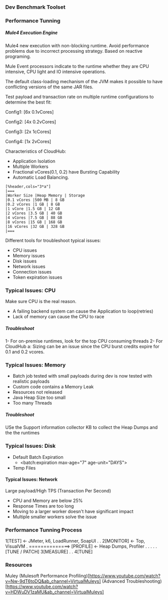 ### Dev Benchmark Toolset

### Performance Tunning

##### Mule4 Execution Engine
Mule4 new execution with non-blocking runtime. Avoid performance problems due to incorrect processing strategy. Based on reactive programing.

Mule Event processors indicate to the runtime whether they are CPU intensive, CPU light and IO intensive operations.

The default class-loading mechanism of the JVM makes it possible to have conflicting versions of the same JAR files.

Test payload and transaction rate on multiple runtime configurations to determine the best fit:

Config1: [6x 0.1vCores]

Config2: [4x 0.2vCores]

Config3: [2x 1cCores]

Config4: [1x 2vCores]

Characteristics of CloudHub: 
- Application Isolation
- Multiple Workers
- Fractional vCores(0.1, 0.2) have Bursting Capability
- Automatic Load Balancing. 

```
[%header,cols="3*a"]
|===
|Worker Size |Heap Memory | Storage
|0.1 vCores |500 MB | 8 GB
|0.2 vCores |1 GB | 8 GB
|1 vCore |1.5 GB | 12 GB
|2 vCores |3.5 GB | 40 GB
|4 vCores |7.5 GB | 88 GB
|8 vCores |15 GB | 168 GB
|16 vCores |32 GB | 328 GB
|===
```

Different tools for troubleshoot typical issues: 
- CPU issues
- Memory issues
- Disk issues
- Network issues
- Connection issues
- Token expiration issues

### Typical Issues: CPU

Make sure CPU is the real reason.
- A failing backend system can cause the Application to loop(retries)
- Lack of memory can cause the CPU to race

##### Troubleshoot
1- For on-premise runtimes, look for the top CPU consuming threads
2- For CloudHub
    a: Sizing can be an issue since the CPU burst credits expire for 0.1 and 0.2 vcores. 

### Typical Issues: Memory

- Batch job tested with small payloads during dev is now tested with realistic payloads
- Custom code contains a Memory Leak
- Resources not released
- Java Heap Size too small
- Too many Threads

##### Troubleshoot
USe the Support information collector KB to collect the Heap Dumps and the the runtimes

### Typical Issues: Disk
- Default Batch Expiration
    - <batch:expiration max-age="7" age-unit="DAYS">
- Temp Files


#### Typical Issues: Network
Large payload/High TPS (Transaction Per Second)
- CPU and Memory are below 25%
- Response Times are too long
- Moving to a larger worker doesn't have significant impact
- Multiple smaller workers solve the issue

### Performance Tunning Process

1[TEST] <- JMeter, k6, LoadRunner, SoapUI
.
.
2[MONITOR] <- Top, VisualVM
.   ==============> [PROFILE] <- Heap Dumps, Profiler
.                    .
.                    .
.                   [TUNE / PATCH]
3[MEASURE]
.
.
4[TUNE]

### Resources
Muley
(Mulesoft Performance Profiling)[https://www.youtube.com/watch?v=Nw-9dT6toDQ&ab_channel=VirtualMuleys]
(Advanced Troubleshooting)[https://www.youtube.com/watch?v=HDWuDV1zaMU&ab_channel=VirtualMuleys]